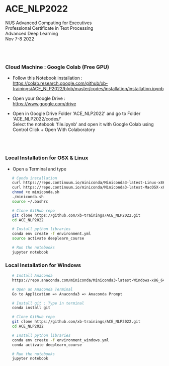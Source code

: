 # ACE_NLP2022
NUS Advanced Computing for Executives<br>
Professional Certificate in Text Processing<br>
Advanced Deep Learning<br>
Nov 7-8 2022


<br><br>


### Cloud Machine : Google Colab (Free GPU)

* Follow this Notebook installation :<br>
https://colab.research.google.com/github/xb-trainings/ACE_NLP2022/blob/master/codes/installation/installation.ipynb

* Open your Google Drive :<br>
https://www.google.com/drive

* Open in Google Drive Folder 'ACE_NLP2022' and go to Folder 'ACE_NLP2022/codes/'<br>
Select the notebook 'file.ipynb' and open it with Google Colab using Control Click + Open With Colaboratory



<br><br>

### Local Installation for OSX & Linux

* Open a Terminal and type


```sh
   # Conda installation
   curl https://repo.continuum.io/miniconda/Miniconda3-latest-Linux-x86_64.sh -o miniconda.sh -J -L -k # Linux
   curl https://repo.continuum.io/miniconda/Miniconda3-latest-MacOSX-x86_64.sh -o miniconda.sh -J -L -k # OSX
   chmod +x miniconda.sh
   ./miniconda.sh
   source ~/.bashrc

   # Clone GitHub repo
   git clone https://github.com/xb-trainings/ACE_NLP2022.git
   cd ACE_NLP2022

   # Install python libraries
   conda env create -f environment.yml
   source activate deeplearn_course

   # Run the notebooks
   jupyter notebook
   ```




### Local Installation for Windows 

```sh
   # Install Anaconda 
   https://repo.anaconda.com/miniconda/Miniconda3-latest-Windows-x86_64.exe

   # Open an Anaconda Terminal 
   Go to Application => Anaconda3 => Anaconda Prompt 

   # Install git : Type in terminal
   conda install git 

   # Clone GitHub repo
   git clone https://github.com/xb-trainings/ACE_NLP2022.git
   cd ACE_NLP2022

   # Install python libraries
   conda env create -f environment_windows.yml
   conda activate deeplearn_course

   # Run the notebooks
   jupyter notebook
   ```







<br><br><br><br><br><br>